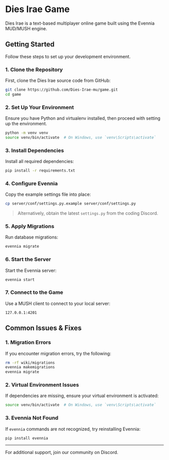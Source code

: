 # Dies Irae Game

Dies Irae is a text-based multiplayer online game built using the Evennia MUD/MUSH engine.

## Getting Started

Follow these steps to set up your development environment.

### 1. Clone the Repository
First, clone the Dies Irae source code from GitHub:

```sh
git clone https://github.com/Dies-Irae-mu/game.git
cd game
```

### 2. Set Up Your Environment
Ensure you have Python and virtualenv installed, then proceed with setting up the environment.

```sh
python -m venv venv
source venv/bin/activate  # On Windows, use `venv\Scripts\activate`
```

### 3. Install Dependencies
Install all required dependencies:

```sh
pip install -r requirements.txt
```

### 4. Configure Evennia
Copy the example settings file into place:

```sh
cp server/conf/settings.py.example server/conf/settings.py
```
> Alternatively, obtain the latest `settings.py` from the coding Discord.

### 5. Apply Migrations
Run database migrations:

```sh
evennia migrate
```

### 6. Start the Server
Start the Evennia server:

```sh
evennia start
```

### 7. Connect to the Game
Use a MUSH client to connect to your local server:

```
127.0.0.1:4201
```

## Common Issues & Fixes

### 1. Migration Errors
If you encounter migration errors, try the following:

```sh
rm -rf wiki/migrations
evennia makemigrations
evennia migrate
```

### 2. Virtual Environment Issues
If dependencies are missing, ensure your virtual environment is activated:

```sh
source venv/bin/activate  # On Windows, use `venv\Scripts\activate`
```

### 3. Evennia Not Found
If `evennia` commands are not recognized, try reinstalling Evennia:

```sh
pip install evennia
```

---

For additional support, join our community on Discord.
